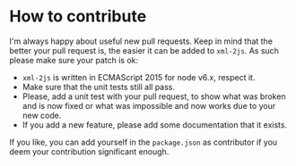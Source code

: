 # How to contribute

I'm always happy about useful new pull requests. Keep in mind that the better
your pull request is, the easier it can be added to `xml-2js`. As such please
make sure your patch is ok:

 * `xml-2js` is written in ECMAScript 2015 for node v6.x, respect it.
 * Make sure that the unit tests still all pass. 
 * Please, add a unit test with your pull request, to show what was broken and
   is now fixed or what was impossible and now works due to your new code.
 * If you add a new feature, please add some documentation that it exists.

If you like, you can add yourself in the `package.json` as contributor if you
deem your contribution significant enough. 

